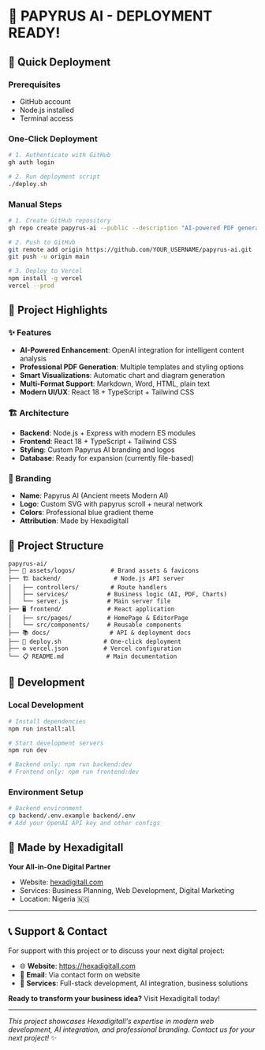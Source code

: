 # 🎉 PAPYRUS AI - DEPLOYMENT READY!

## 🚀 Quick Deployment

### Prerequisites
- GitHub account
- Node.js installed
- Terminal access

### One-Click Deployment
```bash
# 1. Authenticate with GitHub
gh auth login

# 2. Run deployment script
./deploy.sh
```

### Manual Steps
```bash
# 1. Create GitHub repository
gh repo create papyrus-ai --public --description "AI-powered PDF generator - Made by Hexadigitall"

# 2. Push to GitHub
git remote add origin https://github.com/YOUR_USERNAME/papyrus-ai.git
git push -u origin main

# 3. Deploy to Vercel
npm install -g vercel
vercel --prod
```

## 🎨 Project Highlights

### ✨ Features
- **AI-Powered Enhancement**: OpenAI integration for intelligent content analysis
- **Professional PDF Generation**: Multiple templates and styling options
- **Smart Visualizations**: Automatic chart and diagram generation
- **Multi-Format Support**: Markdown, Word, HTML, plain text
- **Modern UI/UX**: React 18 + TypeScript + Tailwind CSS

### 🏗️ Architecture
- **Backend**: Node.js + Express with modern ES modules
- **Frontend**: React 18 + TypeScript + Tailwind CSS
- **Styling**: Custom Papyrus AI branding and logos
- **Database**: Ready for expansion (currently file-based)

### 🎨 Branding
- **Name**: Papyrus AI (Ancient meets Modern AI)
- **Logo**: Custom SVG with papyrus scroll + neural network
- **Colors**: Professional blue gradient theme
- **Attribution**: Made by Hexadigitall

## 📁 Project Structure
```
papyrus-ai/
├── 🎨 assets/logos/          # Brand assets & favicons
├── 🏗️ backend/               # Node.js API server
│   ├── controllers/         # Route handlers
│   ├── services/           # Business logic (AI, PDF, Charts)
│   └── server.js           # Main server file
├── 🖥️ frontend/             # React application
│   ├── src/pages/          # HomePage & EditorPage
│   └── src/components/     # Reusable components
├── 📚 docs/                 # API & deployment docs
├── 🚀 deploy.sh            # One-click deployment
├── ⚙️ vercel.json          # Vercel configuration
└── 📋 README.md            # Main documentation
```

## 🔧 Development

### Local Development
```bash
# Install dependencies
npm run install:all

# Start development servers
npm run dev

# Backend only: npm run backend:dev
# Frontend only: npm run frontend:dev
```

### Environment Setup
```bash
# Backend environment
cp backend/.env.example backend/.env
# Add your OpenAI API key and other configs
```

## 🌟 Made by Hexadigitall

**Your All-in-One Digital Partner**
- Website: [hexadigitall.com](https://hexadigitall.com)
- Services: Business Planning, Web Development, Digital Marketing
- Location: Nigeria 🇳🇬

---

## 📞 Support & Contact

For support with this project or to discuss your next digital project:
- 🌐 **Website**: https://hexadigitall.com
- 📧 **Email**: Via contact form on website
- 💼 **Services**: Full-stack development, AI integration, business solutions

**Ready to transform your business idea?** Visit Hexadigitall today!

---

*This project showcases Hexadigitall's expertise in modern web development, AI integration, and professional branding. Contact us for your next project!* ✨
